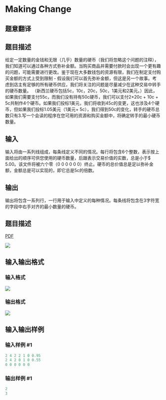 # Making Change

## 题意翻译

## 题目描述

给定一定数量的金钱和无限（几乎）数量的硬币（我们将忽略这个问题的注释），我们知道可以通过各种方式弥补金额。当购买商品并需要付款时会出现一个更有趣的问题，可能需要进行更改。鉴于现在大多数钱包的资源有限，我们在制定支付购买金额的方式上受到限制 - 假设我们可以首先弥补金额，但这是另一个故事。考虑到店主有足够的所有硬币供应，我们将关注的问题是尽量减少在这种交易中转手的硬币数量。 （新西兰硬币包括5c，10c，20c，50c，1美元和2美元。）因此，如果我们需要支付55c，而我们没有持有50c硬币，我们可以支付2×20c + 10c + 5c共制作4个硬币。如果我们投标1美元，我们将收到45c的变更，这也涉及4个硬币，但如果我们投标1.05美元（1美元+ 5c），我们得到50c的变化，转手的硬币总数只有3.写一个会读的程序在您可用的资源和购买金额中，将确定转手的最小硬币数量。

## 输入

输入将由一系列线组成，每条线定义不同的情况。每行将包含6个整数，表示按上面给出的顺序可供您使用的硬币数量，后跟表示交易价值的实数，总是小于$ 5.00。该文件将被六个零（0 0 0 0 0 0）终止。硬币的总价值总是足以弥补金额，金额总是可以实现的，即它总是5c的倍数。

## 输出

输出将包含一系列行，一行用于输入中定义的每种情况。每条线将包含在3字符宽的字段中右手对齐的最小数量的硬币。

## 题目描述

[problemUrl]: https://uva.onlinejudge.org/index.php?option=com_onlinejudge&Itemid=8&category=3&page=show_problem&problem=102

[PDF](https://uva.onlinejudge.org/external/1/p166.pdf)

![](https://cdn.luogu.com.cn/upload/vjudge_pic/UVA166/bd7ce40c507da12b425e2cc4491efe0e7dbb9f36.png)

## 输入输出格式

### 输入格式

![](https://cdn.luogu.com.cn/upload/vjudge_pic/UVA166/e15218ca80f4c4813db5a039b2030c35fcf4679f.png)

### 输出格式

![](https://cdn.luogu.com.cn/upload/vjudge_pic/UVA166/e5f8926404e93c2ade6917e55450b17bb30fd9b5.png)

## 输入输出样例

### 输入样例 #1

```cpp
2 4 2 2 1 0 0.95
2 4 2 0 1 0 0.55
0 0 0 0 0 0
```


### 输出样例 #1

```cpp
2
3
```


